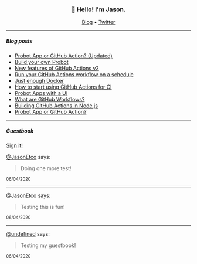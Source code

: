 <h3 align="center">👋 Hello! I'm Jason.</h3>

<p align="center">
  <a href="https://jasonet.co">Blog</a> •
  <a href="https://twitter.com/JasonEtco">Twitter</a>
</p>

---

##### Blog posts

<!--START_SECTION:posts-->
- [Probot App or GitHub Action? (Updated)](https://jasonet.co/posts/probot-app-or-github-action-v2)
- [Build your own Probot](https://jasonet.co/posts/build-your-own-probot)
- [New features of GitHub Actions v2](https://jasonet.co/posts/new-features-of-github-actions)
- [Run your GitHub Actions workflow on a schedule](https://jasonet.co/posts/scheduled-actions)
- [Just enough Docker](https://jasonet.co/posts/just-enough-docker)
- [How to start using GitHub Actions for CI](https://jasonet.co/posts/use-github-actions-for-ci)
- [Probot Apps with a UI](https://jasonet.co/posts/probot-with-ui)
- [What are GitHub Workflows?](https://jasonet.co/posts/what-are-github-workflows)
- [Building GitHub Actions in Node.js](https://jasonet.co/posts/building-github-actions-in-node)
- [Probot App or GitHub Action?](https://jasonet.co/posts/probot-app-or-github-action)
<!--END_SECTION:posts-->

---

##### Guestbook

<a href="https://readme-guestbook.now.sh">Sign it!</a>

<!--START_SECTION:guestbook-->
[@JasonEtco](https://github.com/@JasonEtco) says:

> Doing one more test!

<sup>06/04/2020</sup>


---

[@JasonEtco](https://github.com/@JasonEtco) says:

> Testing this is fun!

<sup>06/04/2020</sup>


---

[@undefined](https://github.com/@undefined) says:

> Testing my guestbook!

<sup>06/04/2020</sup>

<!--END_SECTION:guestbook-->
<!--GUESTBOOK_LIST [{"name":"JasonEtco","message":"Doing one more test!","date":"06/04/2020"},{"name":"JasonEtco","message":"Testing this is fun!","date":"06/04/2020"},{"message":"Testing my guestbook!","date":"06/04/2020"}]-->
